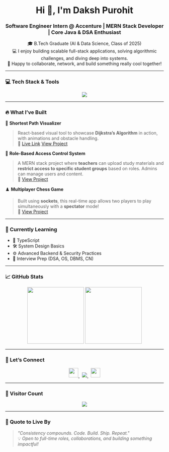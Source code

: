 <h1 align="center">Hi 👋, I'm Daksh Purohit</h1>
<h3 align="center">Software Engineer Intern @ Accenture | MERN Stack Developer | Core Java & DSA Enthusiast</h3>


<p align="center">
  🎓 B.Tech Graduate (AI & Data Science, Class of 2025)<br>
  💻 I enjoy building scalable full-stack applications, solving algorithmic challenges, and diving deep into systems.<br>
  🤝 Happy to collaborate, network, and build something really cool together!
</p>

---

### 💻 Tech Stack & Tools

<p align="center">
  <img src="https://skillicons.dev/icons?i=react,nodejs,express,mongodb,tailwind,js,ts,java,mysql,git,github,vscode,figma" />
</p>

---

### 🔥 What I’ve Built
🧭 **Shortest Path Visualizer**  
> React-based visual tool to showcase **Dijkstra’s Algorithm** in action, with animations and obstacle handling.  
🔗 [Live Link](https://path-finder-project.vercel.app/) [View Project](https://github.com/dakshu04) 

🧠 **Role-Based Access Control System**  
> A MERN stack project where **teachers** can upload study materials and **restrict access to specific student groups** based on roles. Admins can manage users and content.  
🔗 [View Project](https://github.com/dakshu04)

♟️ **Multiplayer Chess Game**  
> Built using **sockets**, this real-time app allows two players to play simultaneously with a **spectator** mode!  
🔗 [View Project](https://github.com/dakshu04)


---

### 🌱 Currently Learning

- 📘 TypeScript
- 🛠 System Design Basics
- ⚙️ Advanced Backend & Security Practices
- 🧠 Interview Prep (DSA, OS, DBMS, CN)

---


### 📈 GitHub Stats

<p align="center">
  <img src="https://github-readme-stats.vercel.app/api?username=dakshu04&show_icons=true&theme=tokyonight&count_private=true" height="180" />
  <img src="https://github-readme-stats.vercel.app/api/top-langs/?username=dakshu04&layout=compact&theme=tokyonight" height="180" />
</p>



---

### 🤝 Let’s Connect

<p align="center">
  <a href="https://www.linkedin.com/in/purohitdaksh" target="_blank">
    <img src="https://skillicons.dev/icons?i=linkedin" height="30" />
  </a>
  &nbsp;
  <a href="mailto:dakshugrows@gmail.com">
    <img src="https://img.shields.io/badge/Gmail-D14836?style=flat&logo=gmail&logoColor=white" />
  </a>
  &nbsp;
  <a href="https://x.com/DakshPuroh18319">
    <img src="https://skillicons.dev/icons?i=twitter" height="30" />
  </a>
</p>

---

### 🧮 Visitor Count

<p align="center">
  <img src="https://komarev.com/ghpvc/?username=dakshu04&label=Visitors&color=0e75b6&style=flat" />
</p>

---

### 💬 Quote to Live By

> _"Consistency compounds. Code. Build. Ship. Repeat."_  
> 💡 *Open to full-time roles, collaborations, and building something impactful!*
